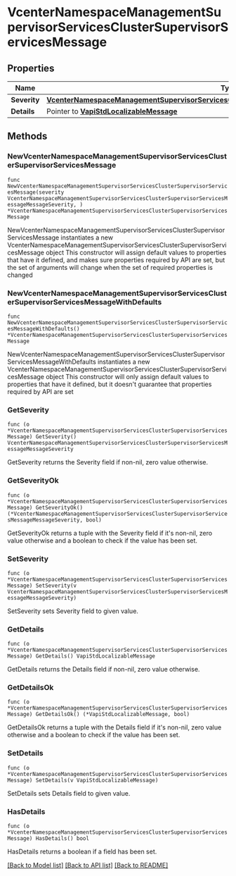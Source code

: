 # VcenterNamespaceManagementSupervisorServicesClusterSupervisorServicesMessage

## Properties

Name | Type | Description | Notes
------------ | ------------- | ------------- | -------------
**Severity** | [**VcenterNamespaceManagementSupervisorServicesClusterSupervisorServicesMessageMessageSeverity**](VcenterNamespaceManagementSupervisorServicesClusterSupervisorServicesMessageMessageSeverity.md) |  | 
**Details** | Pointer to [**VapiStdLocalizableMessage**](VapiStdLocalizableMessage.md) |  | [optional] 

## Methods

### NewVcenterNamespaceManagementSupervisorServicesClusterSupervisorServicesMessage

`func NewVcenterNamespaceManagementSupervisorServicesClusterSupervisorServicesMessage(severity VcenterNamespaceManagementSupervisorServicesClusterSupervisorServicesMessageMessageSeverity, ) *VcenterNamespaceManagementSupervisorServicesClusterSupervisorServicesMessage`

NewVcenterNamespaceManagementSupervisorServicesClusterSupervisorServicesMessage instantiates a new VcenterNamespaceManagementSupervisorServicesClusterSupervisorServicesMessage object
This constructor will assign default values to properties that have it defined,
and makes sure properties required by API are set, but the set of arguments
will change when the set of required properties is changed

### NewVcenterNamespaceManagementSupervisorServicesClusterSupervisorServicesMessageWithDefaults

`func NewVcenterNamespaceManagementSupervisorServicesClusterSupervisorServicesMessageWithDefaults() *VcenterNamespaceManagementSupervisorServicesClusterSupervisorServicesMessage`

NewVcenterNamespaceManagementSupervisorServicesClusterSupervisorServicesMessageWithDefaults instantiates a new VcenterNamespaceManagementSupervisorServicesClusterSupervisorServicesMessage object
This constructor will only assign default values to properties that have it defined,
but it doesn't guarantee that properties required by API are set

### GetSeverity

`func (o *VcenterNamespaceManagementSupervisorServicesClusterSupervisorServicesMessage) GetSeverity() VcenterNamespaceManagementSupervisorServicesClusterSupervisorServicesMessageMessageSeverity`

GetSeverity returns the Severity field if non-nil, zero value otherwise.

### GetSeverityOk

`func (o *VcenterNamespaceManagementSupervisorServicesClusterSupervisorServicesMessage) GetSeverityOk() (*VcenterNamespaceManagementSupervisorServicesClusterSupervisorServicesMessageMessageSeverity, bool)`

GetSeverityOk returns a tuple with the Severity field if it's non-nil, zero value otherwise
and a boolean to check if the value has been set.

### SetSeverity

`func (o *VcenterNamespaceManagementSupervisorServicesClusterSupervisorServicesMessage) SetSeverity(v VcenterNamespaceManagementSupervisorServicesClusterSupervisorServicesMessageMessageSeverity)`

SetSeverity sets Severity field to given value.


### GetDetails

`func (o *VcenterNamespaceManagementSupervisorServicesClusterSupervisorServicesMessage) GetDetails() VapiStdLocalizableMessage`

GetDetails returns the Details field if non-nil, zero value otherwise.

### GetDetailsOk

`func (o *VcenterNamespaceManagementSupervisorServicesClusterSupervisorServicesMessage) GetDetailsOk() (*VapiStdLocalizableMessage, bool)`

GetDetailsOk returns a tuple with the Details field if it's non-nil, zero value otherwise
and a boolean to check if the value has been set.

### SetDetails

`func (o *VcenterNamespaceManagementSupervisorServicesClusterSupervisorServicesMessage) SetDetails(v VapiStdLocalizableMessage)`

SetDetails sets Details field to given value.

### HasDetails

`func (o *VcenterNamespaceManagementSupervisorServicesClusterSupervisorServicesMessage) HasDetails() bool`

HasDetails returns a boolean if a field has been set.


[[Back to Model list]](../README.md#documentation-for-models) [[Back to API list]](../README.md#documentation-for-api-endpoints) [[Back to README]](../README.md)


